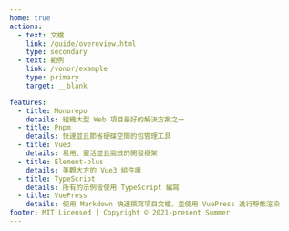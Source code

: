 ```yaml
---
home: true
actions:
  - text: 文檔
    link: /guide/overeview.html
    type: secondary
  - text: 範例
    link: /vonor/example
    type: primary
    target: __blank

features:
  - title: Monorepo
    details: 組織大型 Web 項目最好的解決方案之一
  - title: Pnpm
    details: 快速並且節省硬碟空間的包管理工具
  - title: Vue3
    details: 易用、靈活並且高效的開發框架
  - title: Element-plus
    details: 美觀大方的 Vue3 組件庫
  - title: TypeScript
    details: 所有的示例皆使用 TypeScript 編寫
  - title: VuePress
    details: 使用 Markdown 快速撰寫項目文檔，並使用 VuePress 進行靜態渲染
footer: MIT Licensed | Copyright © 2021-present Summer
---
```

